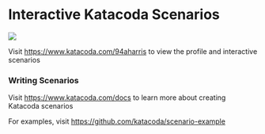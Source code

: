 # Interactive Katacoda Scenarios

[![](http://shields.katacoda.com/katacoda/94aharris/count.svg)](https://www.katacoda.com/94aharris "Get your profile on Katacoda.com")

Visit https://www.katacoda.com/94aharris to view the profile and interactive scenarios

### Writing Scenarios
Visit https://www.katacoda.com/docs to learn more about creating Katacoda scenarios

For examples, visit https://github.com/katacoda/scenario-example
